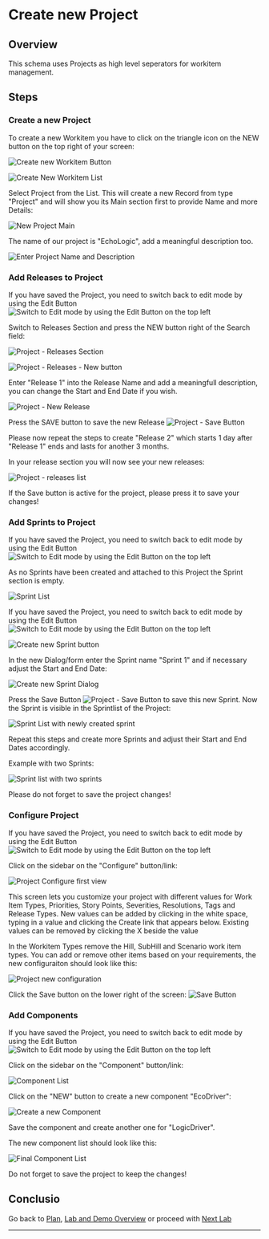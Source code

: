 # Create new Project

## Overview

This schema uses Projects as high level seperators for workitem management.

## Steps

### Create a new Project

To create a new Workitem you have to click on the triangle icon on the NEW button on the top right of your screen:

![Create new Workitem Button](media/Plan_New_WorkItem.png)

![Create New Workitem List](media/Plan_New_WI_List.png)

Select Project from the List. This will create a new Record from type "Project" and will show you its Main section first to provide Name and more Details:

![New Project Main](media/Plan_New_Project_Main.png)

The name of our project is "EchoLogic", add a meaningful description too.

![Enter Project Name and Description](media/Plan_Project_New_withData.png)

### Add Releases to Project

If you have saved the Project, you need to switch back to edit mode by using the Edit Button ![Switch to Edit mode by using the Edit Button on the top left](media/Plan_Project_EDIT_Button.png)

Switch to Releases Section and press the NEW button right of the Search field:

![Project - Releases Section](media/Plan_Project_Releases_Section.png)

![Project - Releases - New button](media/Plan_Project_Releases_Search.png)

Enter "Release 1" into the Release Name and add a meaningfull description, you can change the Start and End Date if you wish.

![Project - New Release](media/Plan_Project_Releases_New_Release.png)

Press the SAVE button to save the new Release ![Project - Save Button](../media/Plan_Save_Button.png)

Please now repeat the steps to create "Release 2" which starts 1 day after "Release 1" ends and lasts for another 3 months.

In your release section you will now see your new releases:

![Project - releases list](media/Plan_Project_Releaseslist.png)

If the Save button is active for the project, please press it to save your changes!

### Add Sprints to Project

If you have saved the Project, you need to switch back to edit mode by using the Edit Button ![Switch to Edit mode by using the Edit Button on the top left](media/Plan_Project_EDIT_Button.png)

As no Sprints have been created and attached to this Project the Sprint section is empty.

![Sprint List](media/Plan_Project_Sprintlist.png)

If you have saved the Project, you need to switch back to edit mode by using the Edit Button ![Switch to Edit mode by using the Edit Button on the top left](media/Plan_Project_EDIT_Button.png)

![Create new Sprint button](media/Plan_Project_SprintList_New.png)

In the new Dialog/form enter the Sprint name "Sprint 1" and if necessary adjust the Start and End Date:

![Create new Sprint Dialog](media/Plan_Project_Sprint_New_Dialog.png)

Press the Save Button ![Project - Save Button](../media/Plan_Save_Button.png) to save this new Sprint. Now the Sprint is visible in the Sprintlist of the Project:

![Sprint List with newly created sprint](media/Plan_Project_SprintList_added.png)

Repeat this steps and create more Sprints and adjust their Start and End Dates accordingly.

Example with two Sprints:

![Sprint list with two sprints](media/Plan_Project_SprintList_moreadded.png)

Please do not forget to save the project changes!

### Configure Project

If you have saved the Project, you need to switch back to edit mode by using the Edit Button ![Switch to Edit mode by using the Edit Button on the top left](media/Plan_Project_EDIT_Button.png)

Click on the sidebar on the "Configure" button/link:

![Project Configure first view](media/Plan_New_Project_Configure.png)

This screen lets you customize your project with different values for Work Item Types, Priorities, Story Points, Severities, Resolutions, Tags and Release Types. New values can be added by clicking in the white space, typing in a value and clicking the Create link that appears below. Existing values can be removed by clicking the X beside the value

In the Workitem Types remove the Hill, SubHill and Scenario work item types. You can add or remove other items based on your requirements, the new configuraiton should look like this:

![Project new configuration](media/Plan_Project_Configure.png)

Click the Save button on the lower right of the screen: ![Save Button](../media/Plan_Save_Button.png)

### Add Components

If you have saved the Project, you need to switch back to edit mode by using the Edit Button ![Switch to Edit mode by using the Edit Button on the top left](media/Plan_Project_EDIT_Button.png)

Click on the sidebar on the "Component" button/link:

![Component List](media/Plan_Project_ComponentList.png)

Click on the "NEW" button to create a new component "EcoDriver":

![Create a new Component](media/Plan_Project_Component_create.png)

Save the component and create another one for "LogicDriver".

The new component list should look like this:

![Final Component List](media/Plan_Project_ComponentList_withdata.png)

Do not forget to save the project to keep the changes!

## Conclusio

Go back to [Plan][GoBackToParentIndex], [Lab and Demo Overview][GoBackToDemoOverview] or proceed with [Next Lab][NextLab]

---

[GoBackToDemoOverview]: ../index.md
[GoBackToParentIndex]: ../index.md#work-with-boards
[NextLab]: ../index.md#work-with-queries
